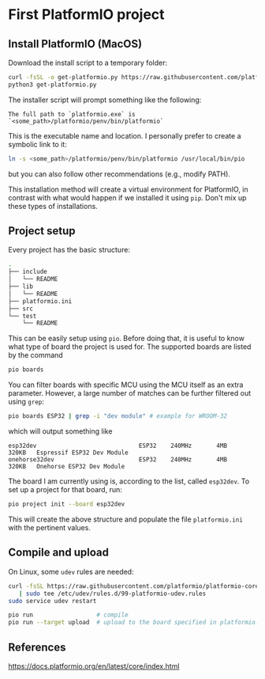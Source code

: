 # First PlatformIO project
## Install PlatformIO (MacOS)

Download the install script to a temporary folder:
``` bash
curl -fsSL -o get-platformio.py https://raw.githubusercontent.com/platformio/platformio-core-installer/master/get-platformio.py
python3 get-platformio.py
```
The installer script will prompt something like the following:
```
The full path to `platformio.exe` is `<some_path>/platformio/penv/bin/platformio`
```
This is the executable name and location. I personally prefer to create a symbolic link to it:
```bash
ln -s <some_path>/platformio/penv/bin/platformio /usr/local/bin/pio
```
but you can also follow other recommendations (e.g., modify PATH).

This installation method will create a virtual environment for PlatformIO, in contrast with what would happen if we installed it using `pip`. Don't mix up these types of installations.

## Project setup
Every project has the basic structure:
```bash
.
├── include
│   └── README
├── lib
│   └── README
├── platformio.ini
├── src
└── test
    └── README
```
This can be easily setup using `pio`. Before doing that, it is useful to know what type of board the project is used for. The supported boards are listed by the command
```bash
pio boards
```
You can filter boards with specific MCU using the MCU itself as an extra parameter. However, a large number of matches can be further filtered out using `grep`:
```bash
pio boards ESP32 | grep -i "dev module" # example for WROOM-32
```
which will output something like
```
esp32dev                             ESP32    240MHz       4MB      320KB   Espressif ESP32 Dev Module
onehorse32dev                        ESP32    240MHz       4MB      320KB   Onehorse ESP32 Dev Module
```
The board I am currently using is, according to the list, called `esp32dev`. To set up a project for that board, run:
```bash
pio project init --board esp32dev
```
This will create the above structure and populate the file `platformio.ini` with the pertinent values. 

## Compile and upload
On Linux, some `udev` rules are needed:
```bash
curl -fsSL https://raw.githubusercontent.com/platformio/platformio-core/develop/platformio/assets/system/99-platformio-udev.rules \
   | sudo tee /etc/udev/rules.d/99-platformio-udev.rules
sudo service udev restart
```
```bash
pio run                  # compile
pio run --target upload  # upload to the board specified in platformio.ino
```

## References
https://docs.platformio.org/en/latest/core/index.html
